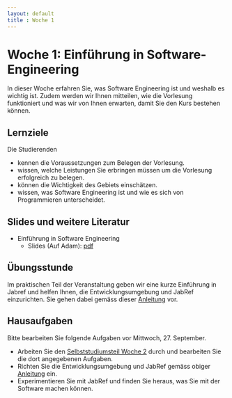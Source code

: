 ```yaml
---
layout: default
title : Woche 1
---
```


# Woche 1: Einführung in Software-Engineering

In dieser Woche erfahren Sie, was Software Engineering ist und weshalb es wichtig ist. 
Zudem werden wir Ihnen mitteilen, wie die Vorlesung funktioniert und was wir von Ihnen erwarten, damit Sie den Kurs bestehen können. 

## Lernziele 

Die Studierenden

* kennen die Voraussetzungen zum Belegen der Vorlesung.
* wissen, welche Leistungen Sie erbringen müssen um die Vorlesung erfolgreich zu belegen. 
* können die Wichtigkeit des Gebiets einschätzen.
* wissen, was Software Engineering ist und wie es sich von Programmieren unterscheidet.


## Slides und weitere Literatur

* Einführung in Software Engineering
    * Slides (Auf Adam): [pdf](https://adam.unibas.ch/goto_adam_file_1450685_download.html)


## Übungsstunde

 Im praktischen Teil der Veranstaltung geben wir eine kurze Einführung in 
 Jabref und helfen Ihnen, die Entwicklungsumgebung und JabRef einzurichten. Sie gehen dabei gemäss dieser [Anleitung](../exercises/jabref-setup) vor. 


## Hausaufgaben

Bitte bearbeiten Sie folgende Aufgaben vor Mittwoch, 27. September. 

* Arbeiten Sie den [Selbststudiumsteil Woche 2](../week2/index) durch und bearbeiten Sie die dort angegebenen Aufgaben. 
* Richten Sie die Entwicklungsumgebung und JabRef gemäss obiger [Anleitung](../exercises/jabref-setup) ein.
* Experimentieren Sie mit JabRef und finden Sie heraus, was Sie mit der Software machen können. 



